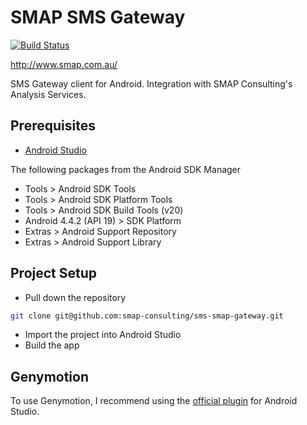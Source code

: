 SMAP SMS Gateway
================

[![Build Status](https://travis-ci.org/smap-consulting/sms-smap-gateway.svg)](https://travis-ci.org/smap-consulting/sms-smap-gateway)

http://www.smap.com.au/

SMS Gateway client for Android. Integration with SMAP Consulting's Analysis Services.


Prerequisites
-------------

- [Android Studio](https://developer.android.com/sdk/installing/studio.html)

The following packages from the Android SDK Manager

- Tools > Android SDK Tools
- Tools > Android SDK Platform Tools
- Tools > Android SDK Build Tools (v20)
- Android 4.4.2 (API 19) > SDK Platform
- Extras > Android Support Repository
- Extras > Android Support Library

Project Setup
------------

- Pull down the repository

```bash
git clone git@github.com:smap-consulting/sms-smap-gateway.git
```

- Import the project into Android Studio
- Build the app

Genymotion
----------

To use Genymotion, I recommend using the [official plugin](http://plugins.jetbrains.com/plugin/7269?pr=idea) for Android Studio.
